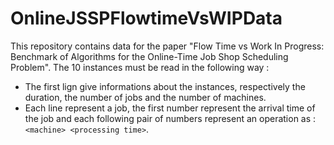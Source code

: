 # OnlineJSSPFlowtimeVsWIPData
This repository contains data for the paper "Flow Time vs Work In Progress: Benchmark of Algorithms for the Online-Time Job Shop Scheduling Problem". The 10 instances must be read in the following way :
- The first lign give informations about the instances, respectively the duration, the number of jobs and the number of machines.
- Each line represent a job, the first number represent the arrival time of the job and each following pair of numbers represent an operation as :  ```<machine> <processing time>```.
